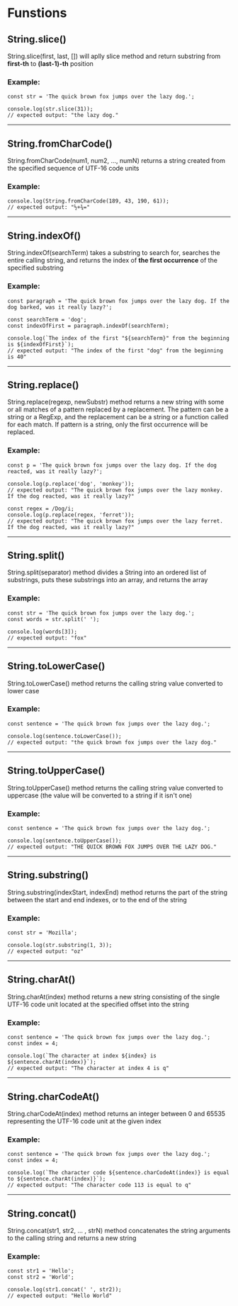 # Funstions #

## String.slice() ##
String.slice(first, last, []) will aplly slice method and return substring from **first-th** to **(last-1)-th** position
### Example: ###
```
const str = 'The quick brown fox jumps over the lazy dog.';

console.log(str.slice(31));
// expected output: "the lazy dog."
```
---
## String.fromCharCode() ##
String.fromCharCode(num1, num2, ..., numN) returns a string created from the specified sequence of UTF-16 code units

### Example: ###
```
console.log(String.fromCharCode(189, 43, 190, 61));
// expected output: "½+¾="
```
---
## String.indexOf() ##
String.indexOf(searchTerm) takes a substring to search for, searches the entire calling string, and returns the index of **the first occurrence** of the specified substring
### Example: ###
```
const paragraph = 'The quick brown fox jumps over the lazy dog. If the dog barked, was it really lazy?';

const searchTerm = 'dog';
const indexOfFirst = paragraph.indexOf(searchTerm);

console.log(`The index of the first "${searchTerm}" from the beginning is ${indexOfFirst}`);
// expected output: "The index of the first "dog" from the beginning is 40"
```
---
## String.replace() ##
String.replace(regexp, newSubstr) method returns a new string with some or all matches of a pattern replaced by a replacement. The pattern can be a string or a RegExp, and the replacement can be a string or a function called for each match. If pattern is a string, only the first occurrence will be replaced.
### Example: ###
```
const p = 'The quick brown fox jumps over the lazy dog. If the dog reacted, was it really lazy?';

console.log(p.replace('dog', 'monkey'));
// expected output: "The quick brown fox jumps over the lazy monkey. If the dog reacted, was it really lazy?"

const regex = /Dog/i;
console.log(p.replace(regex, 'ferret'));
// expected output: "The quick brown fox jumps over the lazy ferret. If the dog reacted, was it really lazy?"
```
---
## String.split() ##
String.split(separator) method divides a String into an ordered list of substrings, puts these substrings into an array, and returns the array
### Example: ###
```
const str = 'The quick brown fox jumps over the lazy dog.';
const words = str.split(' ');

console.log(words[3]);
// expected output: "fox"
```
---
## String.toLowerCase() ##
String.toLowerCase() method returns the calling string value converted to lower case
### Example: ###
```
const sentence = 'The quick brown fox jumps over the lazy dog.';

console.log(sentence.toLowerCase());
// expected output: "the quick brown fox jumps over the lazy dog."
```
---
## String.toUpperCase() ##
String.toUpperCase() method returns the calling string value converted to uppercase (the value will be converted to a string if it isn't one)
### Example: ###
```
const sentence = 'The quick brown fox jumps over the lazy dog.';

console.log(sentence.toUpperCase());
// expected output: "THE QUICK BROWN FOX JUMPS OVER THE LAZY DOG."
```
---
## String.substring() ##
String.substring(indexStart, indexEnd) method returns the part of the string between the start and end indexes, or to the end of the string
### Example: ###
```
const str = 'Mozilla';

console.log(str.substring(1, 3));
// expected output: "oz"
```
---
## String.charAt() ##
String.charAt(index) method returns a new string consisting of the single UTF-16 code unit located at the specified offset into the string
### Example: ###
```
const sentence = 'The quick brown fox jumps over the lazy dog.';
const index = 4;

console.log(`The character at index ${index} is ${sentence.charAt(index)}`);
// expected output: "The character at index 4 is q"
```
---
## String.charCodeAt() ##
String.charCodeAt(index) method returns an integer between 0 and 65535 representing the UTF-16 code unit at the given index
### Example: ###
```
const sentence = 'The quick brown fox jumps over the lazy dog.';
const index = 4;

console.log(`The character code ${sentence.charCodeAt(index)} is equal to ${sentence.charAt(index)}`);
// expected output: "The character code 113 is equal to q"
```
---
## String.concat() ##
String.concat(str1, str2, ... , strN) method concatenates the string arguments to the calling string and returns a new string
### Example: ###
```
const str1 = 'Hello';
const str2 = 'World';

console.log(str1.concat(' ', str2));
// expected output: "Hello World"
```
